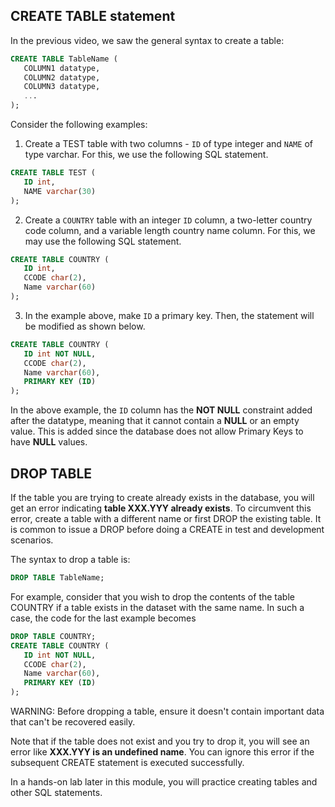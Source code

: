 ## CREATE TABLE statement

In the previous video, we saw the general syntax to create a table:

```sql
CREATE TABLE TableName (
   COLUMN1 datatype,
   COLUMN2 datatype,
   COLUMN3 datatype, 
   ...
);
```

Consider the following examples:

1. Create a TEST table with two columns - `ID` of type integer and `NAME` of type varchar. For this, we use the following SQL statement.

```sql
CREATE TABLE TEST (
   ID int,
   NAME varchar(30)
);
```

2. Create a `COUNTRY` table with an integer `ID` column, a two-letter country code column, and a variable length country name column. For this, we may use the following SQL statement.

```sql
CREATE TABLE COUNTRY (
   ID int,
   CCODE char(2),
   Name varchar(60)
);
```

3. In the example above, make `ID` a primary key. Then, the statement will be modified as shown below.

```sql
CREATE TABLE COUNTRY (
   ID int NOT NULL,
   CCODE char(2),
   Name varchar(60),
   PRIMARY KEY (ID)
);
```

In the above example, the `ID` column has the **NOT NULL** constraint added after the datatype, meaning that it cannot contain a **NULL** or an empty value. This is added since the database does not allow Primary Keys to have **NULL** values.

## DROP TABLE

If the table you are trying to create already exists in the database, you will get an error indicating **table XXX.YYY already exists**. To circumvent this error, create a table with a different name or first DROP the existing table. It is common to issue a DROP before doing a CREATE in test and development scenarios.

The syntax to drop a table is:

```sql
DROP TABLE TableName;
```

For example, consider that you wish to drop the contents of the table COUNTRY if a table exists in the dataset with the same name. In such a case, the code for the last example becomes

```sql
DROP TABLE COUNTRY;
CREATE TABLE COUNTRY (
   ID int NOT NULL,
   CCODE char(2),
   Name varchar(60),
   PRIMARY KEY (ID)
);
```

WARNING: Before dropping a table, ensure it doesn't contain important data that can't be recovered easily.

Note that if the table does not exist and you try to drop it, you will see an error like **XXX.YYY is an undefined name**. You can ignore this error if the subsequent CREATE statement is executed successfully.

In a hands-on lab later in this module, you will practice creating tables and other SQL statements.